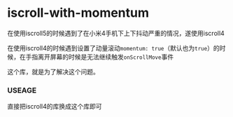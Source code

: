 # iscroll-with-momentum

在使用iscroll5的时候遇到了在小米4手机下上下抖动严重的情况，遂使用iscroll4

在使用iscroll4的时候遇到设置了动量滚动`momentum: true`（默认也为`true`）的时候，在手指离开屏幕的时候是无法继续触发`onScrollMove`事件

这个库，就是为了解决这个问题。

### USEAGE

直接把iscroll4的库换成这个库即可

